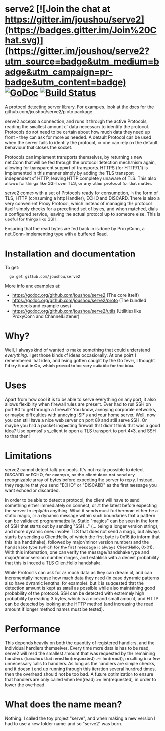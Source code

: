 # serve2 [![Join the chat at https://gitter.im/joushou/serve2](https://badges.gitter.im/Join%20Chat.svg)](https://gitter.im/joushou/serve2?utm_source=badge&utm_medium=badge&utm_campaign=pr-badge&utm_content=badge) [![GoDoc](https://godoc.org/github.com/joushou/serve2?status.svg)](http://godoc.org/github.com/joushou/serve2) [![Build Status](https://travis-ci.org/joushou/serve2.svg?branch=master)](https://travis-ci.org/joushou/serve2)

A protocol detecting server library. For examples. look at the docs for the github.com/joushou/serve2/proto package.

serve2 accepts a connection, and runs it through the active Protocols, reading the smallest amount of data necessary to identify the protocol. Protocols do not need to be certain about how much data they need up front - they can ask for more as needed. A default Protocol can be used when the server fails to identify the protocol, or one can rely on the default behaviour that closes the socket.

Protocols can implement transports themselves, by returning a new net.Conn that will be fed through the protocol detection mechanism again, allowing for transparent support of transports. HTTPS (for HTTP/1.1) is implemented in this manner simply by adding the TLS transport independent of HTTP, leaving HTTP completely unaware of TLS. This also allows for things like SSH over TLS, or any other protocol for that matter.

serve2 comes with a set of Protocols ready for consumption, in the form of TLS, HTTP (consuming a http.Handler), ECHO and DISCARD. There is also a very convenient Proxy Protocol, which instead of managing the protocol itself simply checks for a predefined set of bytes, and when matched, dials a configured service, leaving the actual protocol up to someone else. This is useful for things like SSH.

Ensuring that the read bytes are fed back in is done by ProxyConn, a net.Conn-implementing type with a buffered Read.

# Installation and documentation
To get:

      go get github.com/joushou/serve2

More info and examples at:
* https://godoc.org/github.com/joushou/serve2 (The core itself)
* https://godoc.org/github.com/joushou/serve2/proto (The bundled Protocols and example uses)
* https://godoc.org/github.com/joushou/serve2/utils (Utilities like ProxyConn and ChannelListener)

# Why?
Well, I always kind of wanted to make something that could understand *everything*. I get those kinds of ideas occasionally. At one point I remembered that idea, and hving gotten caught by the Go fever, I thought I'd try it out in Go, which proved to be very suitable for the idea.

# Uses
Apart from how cool it is to be able to serve everything on any port, it also allows flexibility when firewall rules are present. Ever had to run SSH on port 80 to get through a firewall? You know, annoying corporate networks, or maybe difficulties with annoying ISP's and your home server. Well, now you can still have a nice web server on port 80 and still serve SSH. Or maybe you had a packet inspecting firewall that didn't think that was a good idea? Use openssl's s_client to open a TLS transport to port 443, and SSH to that then!

# Limitations
serve2 cannot detect /all/ protocols. It's not really possible to detect DISCARD or ECHO, for example, as the client does not send any recognizable array of bytes before expecting the server to reply. Instead, they require that you send "ECHO" or "DISCARD" as the first message you want echoed or discarded.

In order to be able to detect a protocol, the client will have to send something either immediately on connect, or at the latest before expecting the server to reply/do anything. What it sends must furthermore either be a static magic, or a dynamic message within such boundaries that a pattern can be validated programmatically. Static "magics" can be seen in the form of SSH that starts out by sending "SSH..." (... being a longer version string), and more dynamic ones involve TLS that does not send a magic, but always starts by sending a ClientHello, of which the first byte is 0x16 (to inform that this is a handshake), followed by major/minor version numbers and the handshake type (which for the first message is always ClientHello, 0x01). With this information, one can verify the message/handshake type and major/minor version number ranges, and establish with a decent probability that this is indeed a TLS ClientHello handshake.

While Protocols can ask for as much data as they can dream of, and can incrementally increase how much data they need (in case dynamic patterns also have dynamic lengths, for example), but it is suggested that the detection amount is kept as small as possible while also maintaining good probability of the protocol. SSH can be detected with extremely high probability by reading 3 bytes, which is a nice and small amount, and HTTP can be detected by looking at the HTTP method (and increasing the read amount if longer method names must be tested).

# Performance
This depends heavily on both the quantity of registered handlers, and the individual handlers themselves. Every time more data is has to be read, serve2 will read the smallest amount that was requested by the remaining handlers (handlers that need len(requested) >= len(read)), resulting in a few unnecessary calls to handlers. As long as the handlers are simple checks, and it doesn't end up running through this iteration several hundred times, then the overhead should not be too bad. A future optimization to ensure that handlers are only called when len(read) >= len(requested), in order to lower the overhead.

# What does the name mean?
Nothing. I called the toy project "serve", and when making a new version I had to use a new folder name, and so "serve2" was born.

